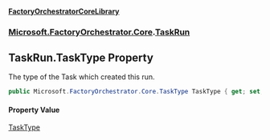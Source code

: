 #### [FactoryOrchestratorCoreLibrary](./FactoryOrchestratorCoreLibrary.md 'FactoryOrchestratorCoreLibrary')
### [Microsoft.FactoryOrchestrator.Core](./Microsoft-FactoryOrchestrator-Core.md 'Microsoft.FactoryOrchestrator.Core').[TaskRun](./Microsoft-FactoryOrchestrator-Core-TaskRun.md 'Microsoft.FactoryOrchestrator.Core.TaskRun')
## TaskRun.TaskType Property
The type of the Task which created this run.  
```csharp
public Microsoft.FactoryOrchestrator.Core.TaskType TaskType { get; set; }
```
#### Property Value
[TaskType](./Microsoft-FactoryOrchestrator-Core-TaskType.md 'Microsoft.FactoryOrchestrator.Core.TaskType')  
